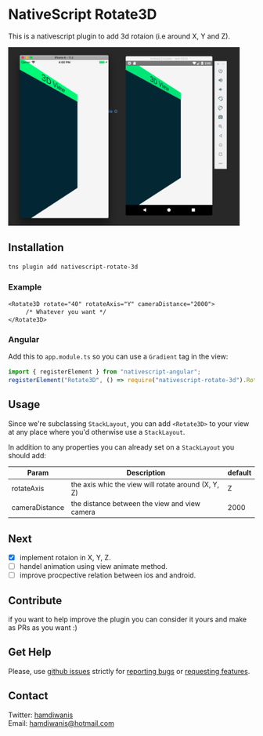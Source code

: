 # NativeScript Rotate3D

This is a nativescript plugin to add 3d rotaion (i.e around X, Y and Z).

<img src="https://github.com/hamdiwanis/nativescript-rotate-3d/raw/master/screenshots/demo.png" height="364px" />

## Installation
```bash
tns plugin add nativescript-rotate-3d
```

### Example

```
<Rotate3D rotate="40" rotateAxis="Y" cameraDistance="2000">
     /* Whatever you want */
</Rotate3D>
```

### Angular
Add this to `app.module.ts` so you can use a `Gradient` tag in the view:

```typescript
import { registerElement } from "nativescript-angular";
registerElement("Rotate3D", () => require("nativescript-rotate-3d").Rotate3D);
```

## Usage

Since we're subclassing `StackLayout`, you can add `<Rotate3D>` to your view at any place where you'd otherwise use a `StackLayout`.

In addition to any properties you can already set on a `StackLayout` you should add:

|Param| Description | default|
|---|---|---|
|rotateAxis| the axis whic the view will rotate around (X, Y, Z)| Z
|cameraDistance| the distance between the view and view camera| 2000 |

## Next
- [x] implement rotaion in X, Y, Z.
- [ ] handel animation using view animate method.
- [ ] improve procpective relation between ios and android.

## Contribute
if you want to help improve the plugin you can consider it yours and make as PRs as you want :)

## Get Help
Please, use [github issues](https://github.com/hamdiwanis/nativescript-rotate-3d/issues) strictly for [reporting bugs](CONTRIBUTING.md#reporting-bugs) or [requesting features](CONTRIBUTING.md#requesting-new-features).

## Contact
Twitter: [hamdiwanis](https://twitter.com/hamdiwanis)  \
Email: hamdiwanis@hotmail.com
